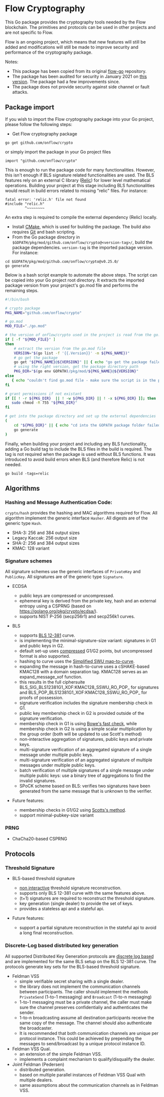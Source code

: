 # Flow Cryptography

This Go package provides the cryptography tools needed by the Flow blockchain.
The primitives and protocols can be used in other projects and are not specific to Flow.

Flow is an ongoing project, which means that new features will still be added and modifications will still be made to improve security and performance of the cryptography package.

Notes:
   - This package has been copied from its original [flow-go](https://github.com/onflow/flow-go) repository.  
   - The package has been audited for security in January 2021 on [this version](https://github.com/onflow/flow-go/tree/2707acdabb851138e298b2d186e73f47df8a14dd). The package had a few improvements since. 
   - The package does not provide security against side channel or fault attacks.

## Package import

If you wish to import the Flow cryptography package into your Go project, please follow the following steps:

- Get Flow cryptography package 
```
go get github.com/onflow/crypto
```
or simply import the package in your Go project files
 ```
import "github.com/onflow/crypto"
```

This is enough to run the package code for many functionalities. However, this isn't enough if BLS signature related functionalities are used. The BLS features rely on an external C library ([Relic](https://github.com/relic-toolkit/relic)) for lower level mathematical operations. Building your project at this stage including BLS functionalities would result in build errors related to missing "relic" files. For instance:
```
fatal error: 'relic.h' file not found
#include "relic.h"
         ^~~~~~~~~
```

 An extra step is required to compile the external dependency (Relic) locally. 

- Install [CMake](https://cmake.org/install/), which is used for building the package. The build also requires [Git](http://git-scm.com/) and bash scripting.  
- From the Go package directory in `$GOPATH/pkg/mod/github.com/onflow/crypto@<version-tag>/`, build the package dependencies. `version-tag` is the imported package version. 
For instance:
```
cd $GOPATH/pkg/mod/github.com/onflow/crypto@v0.25.0/
go generate
```

Below is a bash script example to automate the above steps. The script can be copied into your Go project root directory.
It extracts the imported package version from your project's go.mod file and performs the remaining steps. 
```bash
#!/bin/bash

# crypto package 
PKG_NAME="github.com/onflow/crypto"

# go.mod
MOD_FILE="./go.mod"

# the version of onflow/crypto used in the project is read from the go.mod file
if [ -f "${MOD_FILE}" ]
then
    # extract the version from the go.mod file
    VERSION="$(go list -f '{{.Version}}' -m ${PKG_NAME})"
    # go get the package
    go get "${PKG_NAME}@${VERSION}" || { echo "go get the package failed"; exit 1; }
    # using the right version, get the package directory path
    PKG_DIR="$(go env GOPATH)/pkg/mod/${PKG_NAME}@${VERSION}"
else 
   { echo "couldn't find go.mod file - make sure the script is in the project root directory"; exit 1; }
fi

# grant permissions if not existant
if [[ ! -r ${PKG_DIR}  || ! -w ${PKG_DIR} || ! -x ${PKG_DIR} ]]; then
   sudo chmod -R 755 "${PKG_DIR}"
fi

# get into the package directory and set up the external dependencies
(
    cd "${PKG_DIR}" || { echo "cd into the GOPATH package folder failed"; exit 1; }
    go generate
)
``` 


Finally, when building your project and including any BLS functionality, adding a Go build tag to include the BLS files in the build is required.
The tag is not required when the package is used without BLS functions. It was introduced to avoid build errors when BLS (and therefore Relic) is not needed.

```
go build -tags=relic
```

## Algorithms

### Hashing and Message Authentication Code:

`crypto/hash` provides the hashing and MAC algorithms required for Flow. All algorithm implement the generic interface `Hasher`. All digests are of the generic type `Hash`.

 * SHA-3: 256 and 384 output sizes
 * Legacy Kaccak: 256 output size
 * SHA-2: 256 and 384 output sizes
 * KMAC: 128 variant

### Signature schemes

All signature schemes use the generic interfaces of `PrivateKey` and `PublicKey`. All signatures are of the generic type `Signature`.

 * ECDSA
    * public keys are compressed or uncompressed.
    * ephemeral key is derived from the private key, hash and an external entropy using a CSPRNG (based on https://golang.org/pkg/crypto/ecdsa/).
    * supports NIST P-256 (secp256r1) and secp256k1 curves.

 * BLS
    * supports [BLS 12-381](https://electriccoin.co/blog/new-snark-curve/) curve.
    * is implementing the minimal-signature-size variant:
    signatures in G1 and public keys in G2.
    * default set-up uses [compressed](https://www.ietf.org/archive/id/draft-irtf-cfrg-pairing-friendly-curves-08.html#name-zcash-serialization-format-) G1/G2 points, 
    but uncompressed format is also supported.
    * hashing to curve uses the [Simplified SWU map-to-curve](https://datatracker.ietf.org/doc/html/draft-irtf-cfrg-hash-to-curve-14#section-6.6.3).
    * expanding the message in hash-to-curve uses a cSHAKE-based KMAC128 with a domain separation tag.
    KMAC128 serves as an expand_message_xof function.
    * this results in the full ciphersuite BLS_SIG_BLS12381G1_XOF:KMAC128_SSWU_RO_POP_ for signatures
    and BLS_POP_BLS12381G1_XOF:KMAC128_SSWU_RO_POP_ for proofs of possession.
    * signature verification includes the signature membership check in G1.
    * public key membership check in G2 is provided outside of the signature verification.
    * membership check in G1 is using [Bowe's fast check](https://eprint.iacr.org/2019/814.pdf), while membership check in G2 is using a simple scalar multiplication by the group order (both will be updated to use Scott's method)
    * non-interactive aggregation of signatures, public keys and private keys.
    * multi-signature verification of an aggregated signature of a single message under multiple public keys.
    * multi-signature verification of an aggregated signature of multiple messages under multiple public keys.
    * batch verification of multiple signatures of a single message under multiple
    public keys: use a binary tree of aggregations to find the invalid signatures.
    * SPoCK scheme based on BLS: verifies two signatures have been generated from the same message that is unknown to the verifier.

 * Future features:
    * membership checks in G1/G2 using [Scotts's method](https://eprint.iacr.org/2021/1130.pdf).
    * support minimal-pubkey-size variant

### PRNG

 * ChaCha20-based CSPRNG

## Protocols

### Threshold Signature

 * BLS-based threshold signature
    * [non interactive](https://www.iacr.org/archive/pkc2003/25670031/25670031.pdf) threshold signature reconstruction.
    * supports only BLS 12-381 curve with the same features above.
    * (t+1) signatures are required to reconstruct the threshold signature.
    * key generation (single dealer) to provide the set of keys.
    * provides a stateless api and a stateful api.

 * Future features:
    * support a partial signature reconstruction in the stateful api to avoid a long final reconstruction.


### Discrete-Log based distributed key generation

All supported Distributed Key Generation protocols are [discrete log based](http://citeseerx.ist.psu.edu/viewdoc/download?doi=10.1.1.50.2737&rep=rep1&type=pdf) and are implemented for the same BLS setup on the BLS 12-381 curve. The protocols generate key sets for the BLS-based threshold signature.

 * Feldman VSS
    * simple verifiable secret sharing with a single dealer.
    * the library does not implement the communication channels between participants. The caller should implement the methods `PrivateSend` (1-to-1 messaging) and `Broadcast` (1-to-n messaging)
    * 1-to-1 messaging must be a private channel, the caller must make sure the channel preserves confidentialiy and authenticates the sender.
    * 1-to-n broadcasting assume all destination participants receive the same copy of the message. The channel should also authenticate the broadcaster.
    * It is recommended that both communication channels are unique per protocol instance. This could be achieved by prepending the messages to send/broadcast by a unique protocol instance ID.
 * Feldman VSS Qual.
    * an extension of the simple Feldman VSS.
    * implements a complaint mechanism to qualify/disqualify the dealer.
 * Joint Feldman (Pedersen)
    * distributed generation.
    * based on multiple parallel instances of Feldman VSS Qual with multiple dealers.
    * same assumptions about the communication channels as in Feldman VSS.





